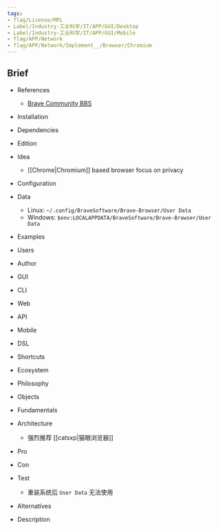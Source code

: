 ```yaml
---
tags:
- flag/License/MPL
- Label/Industry-工业科学/IT/APP/GUI/Desktop
- Label/Industry-工业科学/IT/APP/GUI/Mobile
- flag/APP/Network
- flag/APP/Network/Implement__/Browser/Chromium
---
```


## Brief

- References
    - [Brave Community BBS](https://community.brave.com/)

- Installation

- Dependencies

- Edition

- Idea 
    - [[Chrome|Chromium]] based browser focus on privacy

- Configuration

- Data
    - Linux: `~/.config/BraveSoftware/Brave-Browser/User Data`
    - Windows: `$env:LOCALAPPDATA/BraveSoftware/Brave-Browser/User Data`

- Examples 

- Users

- Author

- GUI

- CLI

- Web

- API

- Mobile

- DSL

- Shortcuts

- Ecosystem

- Philosophy

- Objects

- Fundamentals

- Architecture
    - 强烈推荐 [[catsxp|猫眼浏览器]]

- Pro

- Con

- Test
    - 重装系统后 `User Data` 无法使用

- Alternatives

- Description
